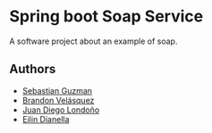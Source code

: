 # Spring boot Soap Service 

A software project about an example of soap.

## Authors

- [Sebastian Guzman](https://github.com/SebasG25)
- [Brandon Velásquez](https://github.com/bvelasqo)
- [Juan Diego Londoño](https://github.com/JuanDLCH)
- [Eilin Dianella](https://github.com/chzdiane)

